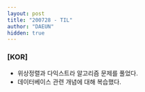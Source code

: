 ```yaml
---
layout: post
title: "200728 - TIL"
author: "DAEUN"
hidden: true
---
```


### [KOR]
* 위상정렬과 다익스트라 알고리즘 문제를 풀었다.
* 데이터베이스 관련 개념에 대해 복습했다.